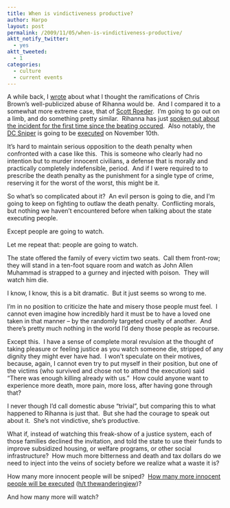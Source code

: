 ```yaml
---
title: When is vindictiveness productive?
author: Harpo
layout: post
permalink: /2009/11/05/when-is-vindictiveness-productive/
aktt_notify_twitter:
  - yes
aktt_tweeted:
  - 1
categories:
  - culture
  - current events
---
```

A while back, I <a href="http://harpojaeger.github.io/2009/07/26/what-chris-brown-and-scott-roeder-have-in-common/" target="_blank">wrote</a> about what I thought the ramifications of Chris Brown&#8217;s well-publicized abuse of Rihanna would be.  And I compared it to a somewhat more extreme case, that of <a href="http://en.wikipedia.org/wiki/Assassination_of_George_Tiller" target="_blank">Scott Roeder</a>.  I&#8217;m going to go out on a limb, and do something pretty similar.  Rihanna has just <a href="http://news.bbc.co.uk/2/hi/entertainment/8345118.stm" target="_blank">spoken out about the incident for the first time since the beating occured</a>.  Also notably, the <a href="http://en.wikipedia.org/wiki/Beltway_sniper_attacks" target="_blank">DC Sniper</a> is going to be <a href="http://www.huffingtonpost.com/2009/11/05/dc-sniper-execution-victi_n_346906.html" target="_blank">executed</a> on November 10th.

It&#8217;s hard to maintain serious opposition to the death penalty when confronted with a case like this.  This is someone who clearly had no intention but to murder innocent civilians, a defense that is morally and practically completely indefensible, period.  And if I were required to to prescribe the death penalty as the punishment for a single type of crime, reserving it for the worst of the worst, this might be it.

So what&#8217;s so complicated about it?  An evil person is going to die, and I&#8217;m going to keep on fighting to outlaw the death penalty.  Conflicting morals, but nothing we haven&#8217;t encountered before when talking about the state executing people.

Except people are going to watch.

Let me repeat that: people are going to watch.

The state offered the family of every victim two seats.  Call them front-row; they will stand in a ten-foot square room and watch as John Allen Muhammad is strapped to a gurney and injected with poison.  They will watch him die.

I know, I know, this is a bit dramatic.  But it just seems so wrong to me.

I&#8217;m in no position to criticize the hate and misery those people must feel.  I cannot even imagine how incredibly hard it must be to have a loved one taken in that manner – by the randomly targeted cruelty of another.  And there&#8217;s pretty much nothing in the world I&#8217;d deny those people as recourse.

Except this.  I have a sense of complete moral revulsion at the thought of taking pleasure or feeling justice as you watch someone die, stripped of any dignity they might ever have had.  I won&#8217;t speculate on their motives, because, again, I cannot even try to put myself in their position, but one of the victims (who survived and chose not to attend the execution) said &#8220;There was enough killing already with us.&#8221;  How could anyone want to experience more death, more pain, more loss, after having gone through that?

I never though I&#8217;d call domestic abuse &#8220;trivial&#8221;, but comparing this to what happened to Rihanna is just that.  But she had the courage to speak out about it.  She&#8217;s not vindictive, she&#8217;s productive.

What if, instead of watching this freak-show of a justice system, each of those families declined the invitation, and told the state to use their funds to improve subsidized housing, or welfare programs, or other social infrastructure?  How much more bitterness and death and tax dollars do we need to inject into the veins of society before we realize what a waste it is?

How many more innocent people will be sniped?  <a href="http://www.newyorker.com/reporting/2009/09/07/090907fa_fact_grann?currentPage=all" target="_blank">How many more innocent people will be executed</a> (<a href="http://twitter.com/thewanderingjew/status/5405642489" target="_blank">h/t thewanderingjew</a>)?

And how many more will watch?